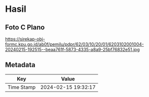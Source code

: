 # Hasil

## Foto C Plano

https://sirekap-obj-formc.kpu.go.id/ab0f/pemilu/pdpr/62/03/10/20/01/6203102001004-20240215-192515--beaa761f-5873-4335-a8a9-25bf76832e51.jpg


## Metadata

| Key        | Value               |
| ---------- | ------------------- |
| Time Stamp | 2024-02-15 19:32:17 |



